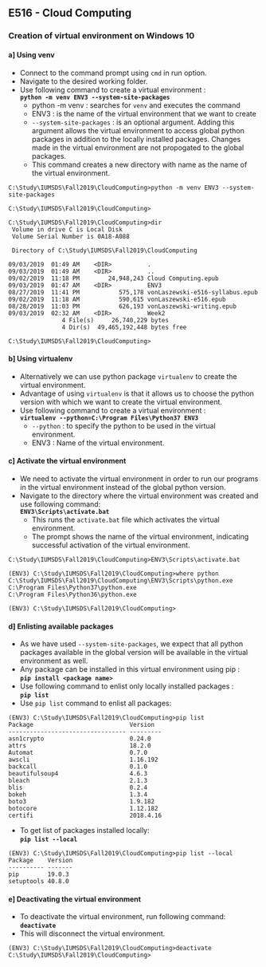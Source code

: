 
## E516 - Cloud Computing

### Creation of virtual environment on Windows 10

#### a] Using venv 
- Connect to the command prompt using `cmd` in run option.
- Navigate to the desired working folder.    
- Use following command to create a virtual environment :  
    **`python -m venv ENV3 --system-site-packages`**
    - python -m venv : searches for `venv` and executes the command
    - ENV3 : is the name of the virtual environment that we want to create
    - `--system-site-packages` : is an optional argument. Adding this argument allows the virtual environment to access global python packages in addition to the locally installed packages. Changes made in the virtual environment are not propogated to the global packages.    
    - This command creates a new directory with name as the name of the virtual environment.  
```
C:\Study\IUMSDS\Fall2019\CloudComputing>python -m venv ENV3 --system-site-packages

C:\Study\IUMSDS\Fall2019\CloudComputing>

C:\Study\IUMSDS\Fall2019\CloudComputing>dir
 Volume in drive C is Local Disk
 Volume Serial Number is 0A18-A088

 Directory of C:\Study\IUMSDS\Fall2019\CloudComputing

09/03/2019  01:49 AM    <DIR>          .
09/03/2019  01:49 AM    <DIR>          ..
09/02/2019  11:18 PM        24,948,243 Cloud Computing.epub
09/03/2019  01:47 AM    <DIR>          ENV3
08/27/2019  11:41 PM           575,178 vonLaszewski-e516-syllabus.epub
09/02/2019  11:18 AM           590,615 vonLaszewski-e516.epub
08/28/2019  11:03 PM           626,193 vonLaszewski-writing.epub
09/03/2019  02:32 AM    <DIR>          Week2
               4 File(s)     26,740,229 bytes
               4 Dir(s)  49,465,192,448 bytes free

C:\Study\IUMSDS\Fall2019\CloudComputing>
```

#### b] Using virtualenv
- Alternatively we can use python package `virtualenv` to create the virtual environment.
- Advantage of using `virtualenv` is that it allows us to choose the python version with which we want to create the virtual environment.
- Use following command to create a virtual environment :  
    **`virtualenv --python=C:\Program Files\Python37 ENV3`**
    - `--python` : to specify the python to be used in the virtual environment.
    - ENV3 : Name of the virtual environment.  

#### c] Activate the virtual environment
- We need to activate the virtual environment in order to run our programs in the virtual environment instead of the global python version.
- Navigate to the directory where the virtual environment was created and use following command:  
    **`ENV3\Scripts\activate.bat`**
    - This runs the `activate.bat` file which activates the virtual environment.
    - The prompt shows the name of the virtual environment, indicating successful activation of the virtual environment.

```
C:\Study\IUMSDS\Fall2019\CloudComputing>ENV3\Scripts\activate.bat

(ENV3) C:\Study\IUMSDS\Fall2019\CloudComputing>where python
C:\Study\IUMSDS\Fall2019\CloudComputing\ENV3\Scripts\python.exe
C:\Program Files\Python37\python.exe
C:\Program Files\Python36\python.exe

(ENV3) C:\Study\IUMSDS\Fall2019\CloudComputing>
```

#### d] Enlisting available packages
- As we have used `--system-site-packages`, we expect that all python packages available in the global version will be available in the virtual environment as well.
- Any package can be installed in this virtual environment using pip :  
    **`pip install <package name>`**
- Use following command to enlist only locally installed packages :  
    **`pip list`**
- Use `pip list` command to enlist all packages:    
```
(ENV3) C:\Study\IUMSDS\Fall2019\CloudComputing>pip list
Package                           Version
--------------------------------- ---------
asn1crypto                        0.24.0
attrs                             18.2.0
Automat                           0.7.0
awscli                            1.16.192
backcall                          0.1.0
beautifulsoup4                    4.6.3
bleach                            2.1.3
blis                              0.2.4
bokeh                             1.3.4
boto3                             1.9.182
botocore                          1.12.182
certifi                           2018.4.16
```

- To get list of packages installed locally:  
    **`pip list --local`**  
```
(ENV3) C:\Study\IUMSDS\Fall2019\CloudComputing>pip list --local
Package    Version
---------- -------
pip        19.0.3
setuptools 40.8.0
```
#### e] Deactivating the virtual environment  
- To deactivate the virtual environment, run following command:  
   **`deactivate`**  
- This will disconnect the virtual environment.  
```
(ENV3) C:\Study\IUMSDS\Fall2019\CloudComputing>deactivate
C:\Study\IUMSDS\Fall2019\CloudComputing>
```



